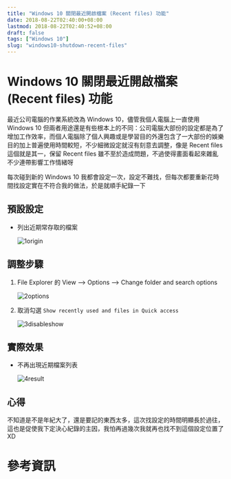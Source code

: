 ```yaml
---
title: "Windows 10 關閉最近開啟檔案 (Recent files) 功能"
date: 2018-08-22T02:40:00+08:00
lastmod: 2018-08-22T02:40:52+08:00
draft: false
tags: ["Windows 10"]
slug: "windows10-shutdown-recent-files"
---
```

# Windows 10 關閉最近開啟檔案 (Recent files) 功能
最近公司電腦的作業系統改為 Windows 10，儘管我個人電腦上一直使用 Windows 10 但兩者用途還是有些根本上的不同：公司電腦大部份的設定都是為了增加工作效率，而個人電腦除了個人興趣或是學習目的外還包含了一大部份的娛樂目的加上普遍使用時間較短，不少細微設定就沒有刻意去調整，像是 Recent files 這個就是其一，保留 Recent files 雖不至於造成問題，不過使得畫面看起來雜亂不少連帶影響工作情緒呀

每次碰到新的 Windows 10 我都會設定一次，設定不難找，但每次都要重新花時間找設定實在不符合我的做法，於是就順手紀錄一下


## 預設設定
* 列出近期常存取的檔案  
    
    ![1origin](https://user-images.githubusercontent.com/3851540/44501578-69936880-a6c0-11e8-8567-b81fde291858.png)

## 調整步驟
1. File Explorer 的 View --> Options --> Change folder and search options
    
    ![2options](https://user-images.githubusercontent.com/3851540/44501579-69936880-a6c0-11e8-8f4e-43d1861411c5.png)
2. 取消勾選 `Show recently used and files in Quick access`
    
    ![3disableshow](https://user-images.githubusercontent.com/3851540/44501580-6a2bff00-a6c0-11e8-8d32-78c7608887c1.png)

## 實際效果
* 不再出現近期檔案列表
    
    ![4result](https://user-images.githubusercontent.com/3851540/44501581-6a2bff00-a6c0-11e8-8807-5de4912a14dd.png) 

## 心得
不知道是不是年紀大了，還是要記的東西太多，這次找設定的時間明顯長於過往，這也是促使我下定決心紀錄的主因，我怕再過幾次我就再也找不到這個設定位置了XD

# 參考資訊